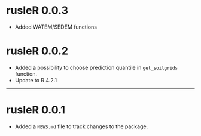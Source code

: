 # rusleR 0.0.3

* Added WATEM/SEDEM functions

# rusleR 0.0.2

* Added a possibility to choose prediction quantile in `get_soilgrids` function.
* Update to R 4.2.1

---

# rusleR 0.0.1

* Added a `NEWS.md` file to track changes to the package.
